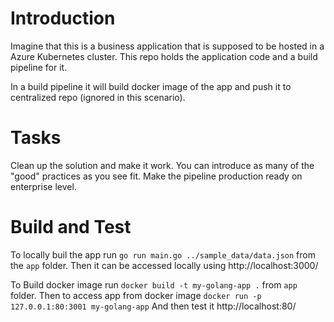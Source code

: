 # Introduction 
Imagine that this is a business application that is supposed to be hosted in a Azure Kubernetes cluster.
This repo holds the application code and a build pipeline for it.

In a build pipeline it will build docker image of the app and push it to centralized repo (ignored in this scenario).

# Tasks
Clean up the solution and make it work.
You can introduce as many of the "good" practices as you see fit.
Make the pipeline production ready on enterprise level.

# Build and Test
To locally buil the app run `go run main.go ../sample_data/data.json` from the `app` folder. 
Then it can be accessed locally using http://localhost:3000/

To Build docker image run `docker build -t my-golang-app .` from `app` folder.
Then to access app from docker image `docker run -p 127.0.0.1:80:3001 my-golang-app`
And then test it http://localhost:80/